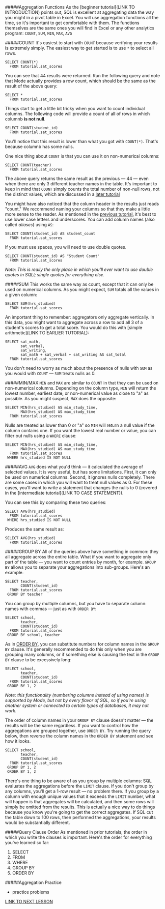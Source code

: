 #####Aggregation Functions
As the [beginner tutorial](LINK TO INTRODUCTION) points out, SQL is excellent at aggregating data the way you might in a pivot table in Excel. You will use aggregation functions all the time, so it's important to get comfortable with them. The functions themselves are the same ones you will find in Excel or any other analytics program: `COUNT`, `SUM`, `MIN`, `MAX`, `AVG`

#####COUNT
It's easiest to start with `COUNT` because verifying your results is extremely simply. The easiest way to get started is to use `*` to select all rows.

    SELECT COUNT(*)
      FROM tutorial.sat_scores

You can see that 44 results were returned. Run the following query and note that Mode actually provides a row count, which should be the same as the result of the above query:

    SELECT *
      FROM tutorial.sat_scores

Things start to get a little bit tricky when you want to count individual columns. The following code will provide a count of all of rows in which columnb **is not null**.

    SELECT COUNT(student_id)
      FROM tutorial.sat_scores

You'll notice that this result is lower than what you got with `COUNT(*)`. That's because columnb has some nulls.

One nice thing about `COUNT` is that you can use it on non-numerical columns:

    SELECT COUNT(teacher)
      FROM tutorial.sat_scores

The above query returns the same result as the previous &mdash; 44 &mdash; even when there are only 3 different teacher names in the table. It's important to keep in mind that `COUNT` simply counts the total number of non-null rows, not the distinct values, which are discussed in a [later tutorial](LINK) 

You might have also noticed that the column header in the results just reads "count." We recommend naming your columns so that they make a little more sense to the reader. As mentioned in the [previous tutorial](LINK), it's best to use lower case letters and underscores. You can add column names (also called *aliases*) using `AS`:

    SELECT COUNT(student_id) AS student_count
      FROM tutorial.sat_scores

If you must use spaces, you will need to use double quotes.

    SELECT COUNT(student_id) AS "Student Count"
      FROM tutorial.sat_scores

*Note: This is really the only place in which you'll ever want to use double quotes in SQLl; single quotes for everything else.*

#####SUM
This works the same way as count, except that it can only be used on numerical columns. As you might expect, `SUM` totals all the values in a given column:

    SELECT SUM(hrs_studied)
      FROM tutorial.sat_scores

An important thing to remember: aggregators only aggregate vertically. In this data, you might want to aggregate across a row to add all 3 of a student's scores to get a total score. You would do this with [simple arithmetic](LINK TO EARLIER TUTORIAL):

    SELECT sat_math,
           sat_verbal,
           sat_writing,
           sat_math + sat_verbal + sat_writing AS sat_total
      FROM tutorial.sat_scores

You don't need to worry as much about the presence of nulls with `SUM` as you would with `COUNT` &mdash; `SUM` treats nulls as 0.

#####MIN/MAX
`MIN` and `MAX` are similar to `COUNT` in that they can be used on non-numerical columns. Depending on the column type, `MIN` will return the lowest number, earliest date, or non-numerical value as close to "a" as possible. As you might suspect, `MAX` does the opposite:

    SELECT MIN(hrs_studied) AS min_study_time,
           MAX(hrs_studied) AS max_study_time
      FROM tutorial.sat_scores

Nulls are treated as lower than 0 or "a" so `MIN` will return a null value if the column contains one. If you want the lowest real number or value, you can filter out nulls using a `WHERE` clause:

    SELECT MIN(hrs_studied) AS min_study_time,
           MAX(hrs_studied) AS max_study_time
      FROM tutorial.sat_scores
     WHERE hrs_studied IS NOT NULL

#####AVG
`AVG` does what you'd think &mdash; it calculated the average of selected values. It is very useful, but has some limitations. First, it can only be used on numerical columns. Second, it ignores nulls completely. There are some cases in which you will want to treat null values as 0. For these cases, you'll want to write a statement that changes the nulls to 0 (covered in the [intermediate tutorial](LINK TO CASE STATEMENT)).

You can see this by comparing these two queries:

    SELECT AVG(hrs_studied)
      FROM tutorial.sat_scores
     WHERE hrs_studied IS NOT NULL
     
Produces the same result as:

    SELECT AVG(hrs_studied)
      FROM tutorial.sat_scores

#####GROUP BY
All of the queries above have something in common: they all aggregate across the entire table. What if you want to aggregate only part of the table &mdash; you want to count entries by month, for example. `GROUP BY` allows you to separate your aggregations into sub-groups. Here's an example:

    SELECT teacher,
           COUNT(student_id)
      FROM tutorial.sat_scores
     GROUP BY teacher

You can group by multiple columns, but you have to separate column names with commas &mdash; just as with `ORDER BY`:

    SELECT school,
           teacher,
           COUNT(student_id)
      FROM tutorial.sat_scores
     GROUP BY school, teacher

As in [ORDER BY](LINK), you can substitute numbers for column names in the `GROUP BY` clause. It's generally recommended to do this only when you are grouping many columns, or if something else is causing the text in the `GROUP BY` clause to be excessively long:

    SELECT school,
           teacher,
           COUNT(student_id)
      FROM tutorial.sat_scores
     GROUP BY 1, 2

*Note: this functionality (numbering columns instead of using names) is supported by Mode, but not by every flavor of SQL, so if you're using another system or connected to certain types of databases, it may not work.*

The order of column names in your `GROUP BY` clause doesn't matter &mdash; the results will be the same regardless. If you want to control how the aggregations are grouped together, use `ORDER BY`. Try running the query below, then reverse the column names in the `ORDER BY` statement and see how it looks.

    SELECT school,
           teacher,
           COUNT(student_id)
      FROM tutorial.sat_scores
     GROUP BY 1, 2
     ORDER BY 1, 2

There's one thing to be aware of as you group by multiple columns: SQL evaluates the aggregations before the `LIMIT` clause. If you don't group by any columns, you'll get a 1-row result &mdash; no problem there. If you group by a column with enough unique values that it exceeds the `LIMIT` number, what will happen is that aggregates will be calculated, and then some rows will simply be omitted from the results. This is actually a nice way to do things because you know you're going to get the correct aggregates. If SQL cut the table down to 100 rows, then performed the aggregations, your results would be substantially different.

#####Query Clause Order
As mentioned in prior tutorials, the order in which you write the clauses is important. Here's the order for everything you've learned so far:

1. SELECT
2. FROM
3. WHERE
4. GROUP BY
5. ORDER BY

#####Aggregation Practice
* practice problems


[LINK TO NEXT LESSON](LINK "Next Lesson")
